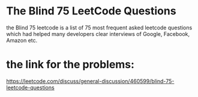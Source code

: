 # The Blind 75 LeetCode Questions
the Blind 75 leetcode is a list of 75 most frequent asked leetcode questions which had helped many developers clear interviews of Google, Facebook, Amazon etc.

# the link for the problems:
https://leetcode.com/discuss/general-discussion/460599/blind-75-leetcode-questions 
